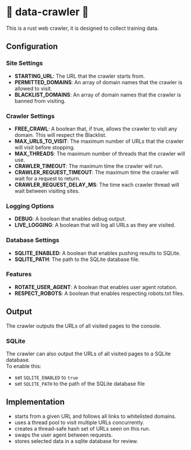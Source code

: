 # 🦀 data-crawler 🦀 
This is a rust web crawler, it is designed to collect training data.  

## Configuration

### Site Settings
- **STARTING_URL**: The URL that the crawler starts from.
- **PERMITTED_DOMAINS**: An array of domain names that the crawler is allowed to visit.
- **BLACKLIST_DOMAINS**: An array of domain names that the crawler is banned from visiting.

### Crawler Settings
- **FREE_CRAWL**: A boolean that, if true, allows the crawler to visit any domain. This will respect the Blacklist.
- **MAX_URLS_TO_VISIT**: The maximum number of URLs that the crawler will visit before stopping.
- **MAX_THREADS**: The maximum number of threads that the crawler will use.
- **CRAWLER_TIMEOUT**: The maximum time the crawler will run.
- **CRAWLER_REQUEST_TIMEOUT**: The maximum time the crawler will wait for a request to return.
- **CRAWLER_REQUEST_DELAY_MS**: The time each crawler thread will wait between visiting sites.

### Logging Options
- **DEBUG**: A boolean that enables debug output.
- **LIVE_LOGGING**: A boolean that will log all URLs as they are visited.

### Database Settings
- **SQLITE_ENABLED**: A boolean that enables pushing results to SQLite.
- **SQLITE_PATH**: The path to the SQLite database file.

### Features
- **ROTATE_USER_AGENT**: A boolean that enables user agent rotation.
- **RESPECT_ROBOTS**: A boolean that enables respecting robots.txt files.

## Output
The crawler outputs the URLs of all visited pages to the console.

### SQLite
The crawler can also output the URLs of all visited pages to a SQLite database.  
To enable this:
- set `SQLITE_ENABLED` to `true`
- set `SQLITE_PATH` to the path of the SQLite database file

## Implementation
- starts from a given URL and follows all links to whitelisted domains.  
- uses a thread pool to visit multiple URLs concurrently.
- creates a thread-safe hash set of URLs seen on this run.
- swaps the user agent between requests.
- stores selected data in a sqlite database for review.

